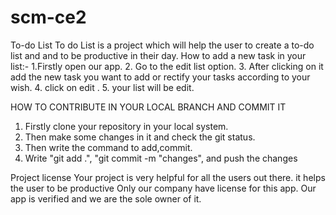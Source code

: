 # scm-ce2
To-do List 
To do List is a project which will help the user to create a to-do list and and to be productive in their day. 
How to add a new task in your list:-
1.Firstly open our app.
2. Go to the edit list option.
3. After clicking on it add the new task you want to add or rectify your tasks according to your wish.
4. click on edit .
5. your list will be edit.


HOW TO CONTRIBUTE IN YOUR LOCAL BRANCH AND COMMIT IT
1. Firstly clone your repository in your local system.
2. Then make some changes in it and check the git status.
3. Then write the command to add,commit.
4. Write "git add .", "git commit -m "changes", and push the changes

Project license
Your project is very helpful for all the users out there. it helps the user to be productive
Only our company have license for this app. Our app is verified and we are the sole owner of it.